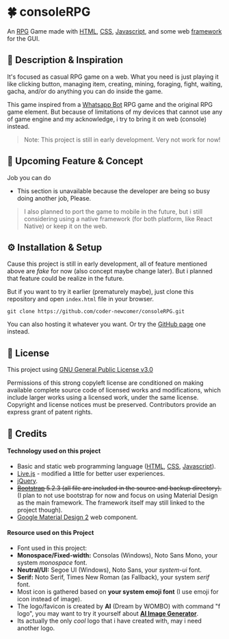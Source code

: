 # 🍀 consoleRPG

An [RPG](https://wikipedia.org/wiki/RPG "Role-playing game (RPG)") Game made with [HTML](https://wikipedia.org/wiki/HTML "Hypertext Markup Language"), [CSS](https://wikipedia.org/wiki/CSS "Cascading Style Sheet"), [Javascript](https://id.wikipedia.org/wiki/JavaScript "Javascript"), and some web [framework](#technology-used-on-this-project "See below") for the GUI.

## 📄 Description & Inspiration

It's focused as casual RPG game on a web. What you need is just playing it like clicking button, managing item, creating, mining, foraging, fight, waiting, gacha, and/or do anything you can do inside the game.

This game inspired from a [Whatsapp Bot](# "Source Needed!") RPG game and the original RPG game element. But because of limitations of my devices that cannot use any of game engine and my acknowledge, i try to bring it on web (console) instead.

>Note: This project is still in early development. Very not work for now!

## 💠 Upcoming Feature & Concept

 Job you can do

- This section is unavailable because the developer are being so busy doing another job, Please.

>I also planned to port the game to mobile in the future, but i still considering using a native framework (for both platform, like React Native) or keep it on the web.

## ⚙️ Installation & Setup

Cause this project is still in early development, all of feature mentioned above are *fake* for now (also concept maybe change later). But i planned that feature could be realize in the future.

But if you want to try it earlier (prematurely maybe), just clone this repository and open `index.html` file in your browser.

    git clone https://github.com/coder-newcomer/consoleRPG.git

You can also hosting it whatever you want. Or try the [GitHub page](https://coder-newcomer.github.io/consoleRPG/) one instead.

## 📜 License

This project using [GNU General Public License v3.0](blob/main/LICENSE "GNU General Public License v3.0")

Permissions of this strong copyleft license are conditioned on making available complete source code of licensed works and modifications, which include larger works using a licensed work, under the same license. Copyright and license notices must be preserved. Contributors provide an express grant of patent rights.

## 🚩 Credits

#### Technology used on this project

- Basic and static web programming language ([HTML](https://wikipedia.org/wiki/HTML "Hypertext Markup Language"), [CSS](https://wikipedia.org/wiki/CSS "Cascading Style Sheet"), [Javascript](https://id.wikipedia.org/wiki/JavaScript "Javascript")).
- [Live.js](http://livejs.com/ "Live.js") - modified a little for better user experiences.
- [jQuery](https://jquery.com/ "jQuery").
- ~~[Bootstrap](https://getbootstrap.com/ "Bootstrap") 5.2.3 (all file are included in the source and backup directory).~~
(I plan to not use bootstrap for now and focus on using Material Design as the main framework. The framework itself may still linked to the project though).
- [Google Material Design 2](https://m2.material.io/ "Google Material Design 2") web component.

#### Resource used on this Project

- Font used in this project:
- **Monospace/Fixed-width:** Consolas (Windows), Noto Sans Mono, your system *monospace* font.
- **Neutral/UI:** Segoe UI (Windows), Noto Sans, your *system-ui* font.
- **Serif:** Noto Serif, Times New Roman (as Fallback), your system *serif* font.
- Most icon is gathered based on **your system emoji font** (I use emoji for icon instead of image).
- The logo/favicon is created by **AI** (Dream by WOMBO) with command "f logo", you may want to try it yourself about **[AI Image Generator](http://google.com/search?q=AI+Image+Generator)**.
- Its actually the only *cool* logo that i have created with, may i need another logo.
